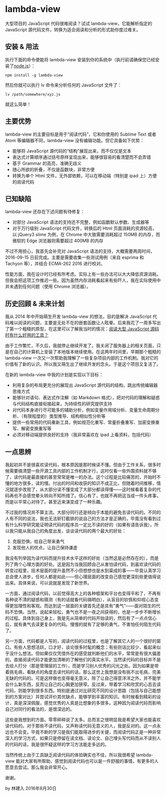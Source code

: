 # lambda-view

大型项目的 JavaScript 代码很难阅读？试试 lambda-view，它能解析指定的 JavaScript 源代码文件，转换为适合阅读和分析的形式助你度过难关。

## 安装 & 用法

执行下面的命令便能将 lambda-view 安装到你的系统中（执行前请确保您已经安装了[node.js](https://nodejs.org/)）：

```
npm install -g lambda-view
```

然后你就可以执行 lv 命令来分析任何的 JavaScript 文件了：

```
lv /path/somewhere/xyz.js
```

就这么简单！

## 主要优势

lambda-view 的主要目标是用于“阅读代码”，它和你使用的 Sublime Text 或者 Atom 等编辑器不同，lambda-view 没有编辑功能。但它具备如下优势：

* 能够将 JavaScript 源代码的“结构”展现出来，而不仅仅是文本
* 表达式计算顺序通过括号原样呈现出来，能够很容易的看清楚而不会弄错
* 基于 Grammar 的高亮，准确无歧义
* 随心所欲的折叠，不仅是函数块，非常方便
* 转换为单个 Html 文件，无外部依赖，可以在移动端（特别是 ipad 上）方便的阅读代码

## 已知缺陷

lambda-view 还存在下述问题有待修复：

* 对部分 JavaScript 语法的支持还不完整，例如函数默认参数、生成器等
* 对于万行级别 JavaScript 代码文件，转换后的 Html 页面消耗的资源较高，以 jQuery3 slime 为例，在 Chrome 中大致需要消耗超过 150MB 的内存，而微软的 Edge 浏览器则需要超过 400MB 的内存

不过不用担心，我首先会补完对 JavaScript 语法的支持，大概需要两周时间，2016-09-15 日前完成。主要是需要收集一些测试用例（来自 esprima 和 Tachyon 等），并结合 ECMA-262 2016 进行校对。

性能方面，我在设计时已经有所考虑。实际上有一些办法可以大大降低资源消耗。但我会把这项工作推迟一些。因为虽然内存消耗看起来有些吓人，我在实际使用中并未遇到任何问题（使用 Chrome 浏览器）。

## 历史回顾 & 未来计划

我从 2014 年中开始萌生开发 lambda-view 的想法，目的是解决 JavaScript 代码难以阅读的问题，主要是无处不在的嵌套函数让人眩晕。后来我花了一周多写出了第一个粗糙的原型，在这里可以了解我当时的情况：[阅读大型 JavaScript 源码时有什么好用的工具？](https://www.zhihu.com/question/25490540/answer/30883710)

由于工作繁忙，不久后，我就停止继续开发了。我关闭了服务器上的相关页面，只是在自己的计算机上安装了本地版本继续使用。在这两年时间里，早期那个粗糙的 lambda-view 一次又一次帮助我理解了一些复杂项目内部的工作机制。我对它的价值有了新的认识。所以我又萌生出了继续开发的念头。于是这个项目又复活了。

在新的 lambda-view 中我的计划是实现以下目标：

* 利用复杂的布局更充分的展现出 JavaScript 源代码的结构，跳出传统编辑器思维方式
* 能够针对语句、表达式作注解（如 Markdown 格式），把对代码的理解和疑惑与代码结构直接衔接起来，为持续性的研究提供支持
* 对代码本身进行尽可能多的辅助分析，例如变量作用域分析、变量生命周期分析、（有限程度的）类型推导、结构相似性分析等
* 提供一些常用的代码重新工具，例如规范化重写、常量折叠重写、加密变换重写、解密变换重写等
* 必须对移动端提供良好的支持（我非常喜欢在 ipad 上看资料，包括代码）

## 一点思辨

我起初并不是很喜欢读代码，根本原因是那时候读不懂。但由于工作关系，很多时候需要搞清楚一些开源工具内部的工作机制才行，这时仅看一些外围资料就不够了，读代码是最直接的甚至常常是唯一的办法。这个过程是比较痛苦的，开始时不懂的地方很多，读的慢。付出的时间和收获的知识不成正比，但随着时间推移，情况就逐步改观了，从大部分读不懂变成了大部分都读得懂——这时候看着复杂的代码再也不会感觉晕头转向不知所措了。信心有了，也就不再把这当成一件头疼事，而是以平常心对待了。甚至近来演变成了一种乐趣。

不过我的情况并不算主流。大部分同行还是倾向于本能的避免去读代码的。不同的人有不同的说法，我也无法斩钉截铁的说自己的方法才是正确的，毕竟没有看到过有什么科学研究能证明读代码的程序员一定比不读的好的（如果有请告诉我）。所以我只能从我自己的角度出发，谈谈读代码的两个最大的好处：

1. 克服恐惧，给自己带来勇气
2. 发现他人的优点，让自己保持谦虚

我没有列举因为读代码而提升技术水平这样的好处（当然这是必然存在的），而是列了两个心理方面的好处。这是因为当我回顾自己从害怕读代码，到喜欢读代码的转变过程里，技术层面的提升虽然不小但想想也是水到渠成的事——毕竟认真学习总会使人进步，任何人都是如此——但心理层面的改变自己感觉更深刻些更值得说出来。具体来说，可以说就是发现了新世界。

一方面，通过阅读代码，以前觉得高大上的各种框架和平台也变得平和了，不再有各种说不清的疑惑和猜测（有的话就看代码搞明白），从盲目的钦佩和仰视心态变得更加理性和客观。而达到这一层面的关键首先还是具有“勇气”——面对陌生的代码不恐惧。当然，说起来轻松，勇气也不是一夜之间获得的，也是一步步不断增长的过程。具体到自己身上，我是先从简单的代码开始读的，然后有了一点点信心后，就有勇气去读更复杂的代码。慢慢的就有了足够的勇气，不害怕任何陌生代码了。

另一方面，代码都是人写的，阅读代码的过程里，也是了解其它人的一个很好的窗口。有些人思想活跃，口才好，谈论很多时髦的概念；有些则话比较少，看起来似乎没什么想法。但如果仅仅凭借外在的感受就判断他们的水平，常常是有很大偏差的。直接阅读代码才能更加清晰的了解他们的真实水平。当然读代码的目标并不是去给人打分（那是管理层的工作），而是学习别人优秀的闪光之处。因为如果是带着挑毛病，看缺点的角度去读代码的话，那么这世上我想是没有挑不出毛病，完美无缺的代码的。可是这样做也变得毫无意义，除了让自己得意洋洋之外，并不能学会什么新东西，反而让自己的心胸更加狭窄。反过来，带着学习和欣赏的心态去读代码，则能学到很多东西。特别是通过对比研究不同的设计思路（包括与自己能想到的方案对比）并尝试评价其优缺点，能够学到丰富的知识。有时候看到精彩的设计，真是深深佩服，感觉优秀的人真是比想象的多很多。这种因为阅读代码而影响自己对同行的看法的，是很深远的。

这些是我想到的方面。零零碎碎说了太多。总而言之很明显我是希望大家也能喜欢读代码的。对于那些不读代码，又声称读代码无意义的人，我是反对的。这一点永远也不会变。毕竟不断的学习是我们能取得进步的关键，而阅读代码正是一种非常深入的学习方式，如果只是停留在读文档、读论文、自己埋头写代码而从不读别人的代码的话，我是很怀疑这样的学习方法能走多远的。

当然传统上由于工具缺乏阅读代码的体验确实也不佳，所以我很希望 lambda-view 能对大家有所帮助，感觉到阅读代码也可以是一件舒服的事情，有更多的人愿意去尝试。那么我会非常开心。

谢谢。

by 林建入 2016年8月30日